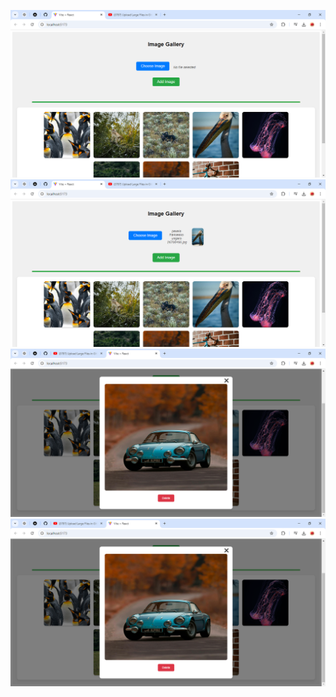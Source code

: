 ![image alt](https://github.com/fuadofficial/Image-Gallery/blob/6d86c967efd3ba204235297ed02df1745382157d/Vite%20%2B%20React%20-%20Google%20Chrome%208_31_2024%209_29_14%20PM.png)
![image alt](https://github.com/fuadofficial/Image-Gallery/blob/da35245c8de4652cd16b48caadc61165e8f0b185/Vite%20%2B%20React%20-%20Google%20Chrome%208_31_2024%209_29_48%20PM.png)
![image alt](https://github.com/fuadofficial/Image-Gallery/blob/master/Vite%20+%20React%20-%20Google%20Chrome%208_31_2024%209_30_59%20PM.png?raw=true)
![image alt](https://github.com/fuadofficial/Image-Gallery/blob/master/Vite%20+%20React%20-%20Google%20Chrome%208_31_2024%209_30_59%20PM.png?raw=true)

